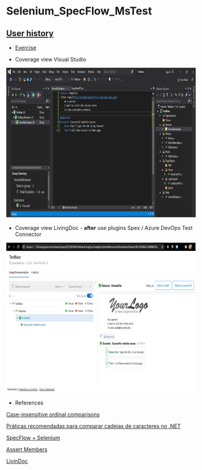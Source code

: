 # Selenium_SpecFlow_MsTest

## [User history](/doc)

* [Exercise](http://automationpractice.com/index.php)


* Coverage view Visual Studio 
<img src="/img/scenario1.png" width="700" height="400">


* Coverage view LivingDoc  - **after** use plugins Spex / Azure DevOps Test Connector
<img src="/img/livingDoc1.png" width="700" height="400">


* References

[Case-insensitive ordinal comparisons](https://docs.microsoft.com/en-us/dotnet/csharp/how-to/compare-strings#case-insensitive-ordinal-comparisons)

[Práticas recomendadas para comparar cadeias de caracteres no .NET](https://docs.microsoft.com/pt-br/dotnet/standard/base-types/best-practices-strings)

[SpecFlow + Selenium](https://rafaelcruz.azurewebsites.net/2016/03/15/behavior-drive-design-bdd-validando-o-comportamento-de-uma-aplicacao-com-vs-2015-specflow-selenium/)

[Assert Members](https://docs.microsoft.com/en-us/previous-versions/visualstudio/visual-studio-2008/ms245282(v=vs.90))

[LivinDoc](https://docs.specflow.org/projects/specflow-livingdoc/en/latest/sbsguides/sbscli.html)
